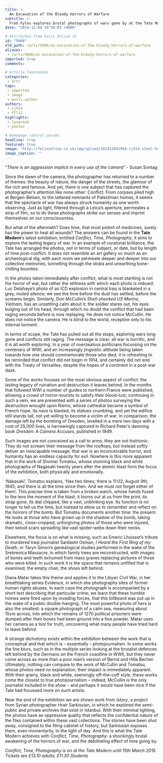 ```yaml
---
title: >
  An Excavation of the Bloody Horrors of Warfare
subtitle: >
  Fred Fyles explores brutal photographs of wars gone by at the Tate Modern
date: "2014-12-04 19:58:05 +0000"

# Attributes from Felix Online V1
id: "5006"
old_path: /arts/5006/an-excavation-of-the-bloody-horrors-of-warfare
aliases:
 - /arts/5006/an-excavation-of-the-bloody-horrors-of-warfare
imported: true
comments:

# Article Taxonomies
categories:
 - arts
tags:
 - imported
 - image
 - multi-author
authors:
 - cj914
 - ff712
highlights:
 - longread
 - photos

# Homepage control params
headline: true
featured: true
image: "http://felixonline.co.uk/img/upload/201412041958-cj914-steel-helmet-shomei-tomatsu.jpeg"
image_caption: ""
---
```


“_There is an aggression implicit in every use of the camera_” - Susan Sontag

Since the dawn of the camera, the photographer has returned to a number of themes: the beauty of nature, the danger of the streets, the glamour of the rich and famous. And yet, there is one subject that has captured the photographer’s attention like none other: Conflict. From corpses piled high at Bergen-Belsen, to the tattered remnants of Palestinian homes, it seems that the spectacle of war has always struck humanity as one worth observing. Just as light, filtered through a Leica’s aperture, permeates a strip of film, so to do these photographs strike our senses and imprint themselves on our consciousness.

But what of the aftermath? Does time, that most potent of medicines, surely has the power to heal all wounds? The answers can be found in the __Tate Modern__’s latest exhibition; entitled _Conflict, Time, Photography_, it aims to explore the lasting legacy of war. In an example of curatorial brilliance, the Tate has arranged the photos, not in terms of subject, or date, but by length of time post-conflict. It does not resemble an art gallery so much as an archeological dig; with each room we permeate deeper and deeper into our collective memories, tunnelling through the strata and unearthing bone-chilling bounties.

In the photos taken immediately after conflict, what is most startling is not the horror of war, but rather the stillness with which each photo is imbued. Luc Delahaye’s photo of an ICD explosion in central Iraq is blanketed in a grey, muted silence; we see the time before the dust has settled, before the screams begin. Similarly, Don McCullin’s _Shell-shocked US Marine, Vietnam_, has an unsettling calm about it; the soldier stares out, his eyes bulging out of his head, through which no doubt the conflict that had been raging seconds before is now replaying. He does not notice McCullin. He does not notice the camera. He is blind to the world, receptive only to his internal torment.

In terms of scope, the Tate has pulled out all the stops, exploring wars long gone and conflicts still raging. The message is clear; all war is horrific, and it is all worth exploring. In a year of overzealous politicians focussing on the centenary of WWI, and an increasingly jingoistic attitude being taken towards how one should commemorate those who died, it is refreshing to be reminded that conflict did not begin in 1914, and certainly did not end with the Treaty of Versailles, despite the hopes of a continent in a post-war daze.

Some of the works focuses on the most obvious aspect of conflict: the lasting legacy of ruination and destruction it leaves behind. In the months that followed WWI a number of guides to northern France were published, allowing a crowd of horror-tourists to satisfy their blood-lust; continuing in such a vein, we are presented with a series of photos surveying the destruction wrought upon Riems, whose cathedral became a symbol of French hope. Its nave is blasted, its statues crumbling, and yet the edifice still stands tall, not yet willing to become a victim of war. In comparison, the damage left by the bombing of Dresden, levelled in a mere two days with a cost of 25,000 lives, is harrowingly captured in Richard Peter’s damning book _Dresden: A Camera Accuses_, published in 1949.

Such images are not conceived as a call to arms; they are not histrionic. They do not scream their message from the rooftops, but instead softly deliver an inescapable message: that war is an inconceivable horror, and humanity has an endless capacity for evil. Nowhere is this more apparent that in the work of Shomei Tomatsu, whose stunning black and white photographs of Nagasaki twenty years after the atomic blast form the focus of the exhibition, both physically and emotionally.

‘Nakasaki’, Tomatsu explains, ‘Has two times; there is 11:02, August 9th, 1945; and there is all the time since then. And we must not forget either of them’. This precise time is taken from a broken watch, whose hands fused to the lens the moment of the blast; it looms out at us from the print, its strap gone, its dial chipped, like a vast, unblinking eye. Its function is no longer to tell us the time, but instead to allow us to remember and reflect on the horrors of the bomb. But Tomatsu documents another time: the present. He looks at those who have grown up in the shadow of the bomb, taking dramatic, close-cropped, unforgiving photos of those who were injured, their keloid scars spreading like vast spider-webs down their necks.

Elsewhere, the focus is on what is missing, such as Emeric Lhuisset’s tribute to murdered Iraqi journalist Sardasht Osman, _I Heard the First Ring of my Death_, or Taryn Simon’s genealogical studies performed in the wake of the Srebrenica Massacre, in which family trees are reconstructed, with images of bones and teeth exhumed from mass graves replacing pictures of those who were killed. In such work it is the space that remains unfilled that is examined; the empty chair, the shoes left behind.

Diana Matar takes this theme and applies it to the Libyan Civil War, in her breathtaking series Evidence, in which she photographs sites of former human rights abuses. In each case the photograph is accompanied by a short text describing that particular crime; we learn that these humble homes were fired upon by invading forces, that this billboard was put up in the wake of a public double-hanging. The most powerful photo of hers is also the smallest: a square photograph of a calm sea, measuring about 15cm across, into which the remains of 1270 political prisoners were dumped after their bones had been ground into a fine powder. Matar uses her camera as a tool for truth, uncovering what many people have tried hard to leave behind.

A strange dichotomy exists within the exhibition between the work that is conceptual and that which is – essentially – photojournalism. In some works the line blurs, such as in the multiple series looking at the brutalist defences left behind by the Germans on the French coastline in WWII, but they never come across as more than a poor man’s version of Bernd and Hilla Becher. Ultimately, nothing can compare to the work of McCullin and Tomatsu, whose photos need no explanation; their impact is immediately apparent. With their grainy, black and white, seemingly off-the-cuff style, these works come the closest to true photojournalism – indeed, McCullin is the only journalist included in the show – and perhaps it would have been nice if the Tate had focussed more on such artists.

Near the end of the exhibition we are shown work from _Istory_, a project from Syrian photographer Hrair Sarkissian, in which he explored the semi-public and private archives that exist in Istanbul. With their minimal lighting, the photos have an oppressive quality that reflects the confidential nature of the files contained within these vast collections. The stories have been shut away, consigned to the filing cabinet of history, but Sarkissian exposes them, even momentarily, to the light of day. And this is what the Tate Modern achieves with _Conflict, Time, Photography_: a shockingly brutal awakening of the horrors of war, and the debilitating effect of time going by.

_Conflict, Time, Photography is on at the Tate Modern until 15th March 2015. Tickets are £13.10 adults; £11.30 Students_
